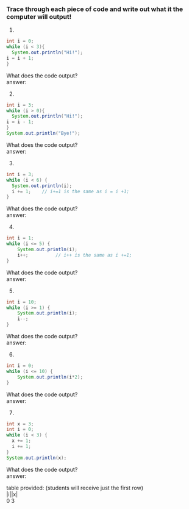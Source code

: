 ### Trace through each piece of code and write out what it the computer will output!


1.
```java
int i = 0;
while (i < 3){
  System.out.println("Hi!");
i = i + 1;
}
```
What does the code output?  
answer:  



2.
```java
int i = 3;
while (i > 0){
  System.out.println("Hi!");
i = i - 1;
}
System.out.println("Bye!");
```
What does the code output?  
answer:  



3. 
``` java
int i = 3;
while (i < 6) {
  System.out.println(i);
  i += 1;    // i+=1 is the same as i = i +1;
}
```
What does the code output?  
answer:  


4. 
``` java
int i = 1;
while (i <= 5) {
    System.out.println(i);
    i++;          // i++ is the same as i +=1; 
}
```
What does the code output?  
answer:  



5. 
``` java
int i = 10;
while (i >= 1) {
    System.out.println(i);
    i--;          
}
```
What does the code output?  
answer:  



6.
```java
int i = 0;
while (i <= 10) {
    System.out.println(i*2);        
}

```
What does the code output?  
answer:  



7.
``` java
int x = 3;
int i = 0;
while (i < 3) {
  x += 1;
  i += 1;
}
System.out.println(x);

```
What does the code output?  
answer:  


table provided: (students will receive just the first row)  
|i||x|  
 0   3  





